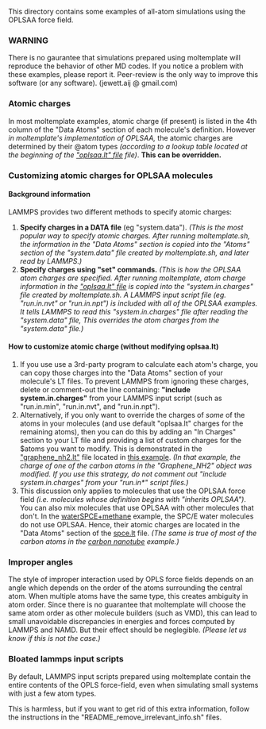 This directory contains some examples of all-atom simulations using the OPLSAA force field.

### WARNING

There is no gaurantee that simulations prepared using moltemplate will reproduce the behavior of other MD codes.  If you notice a problem with these examples, please report it. Peer-review is the only way to improve this software (or any software).  (jewett.aij @ gmail.com)


### Atomic charges

In most moltemplate examples, atomic charge (if present) is listed in
the 4th column of the "Data Atoms" section of each molecule's definition.
However *in moltemplate's implementation of OPLSAA,*
the atomic charges are determined by their @atom types
*(according to a lookup table located at the beginning of the
["oplsaa.lt" file](../../../moltemplate/force_fields/oplsaa.lt) file)*.
**This can be overridden.**

### Customizing atomic charges for OPLSAA molecules


#### Background information

LAMMPS provides two different methods to specify atomic charges:
1) **Specify charges in a DATA file** (eg "system.data").
*(This is the most popular way to specify atomic charges.
After running moltemplate.sh, the information in the "Data Atoms" section
is copied into the "Atoms" section of the "system.data" file created by
moltemplate.sh, and later read by LAMMPS.)*
2) **Specify charges using "set" commands.**
*(This is how the OPLSAA atom charges are specified.
After running moltemplate, atom charge information in the
["oplsaa.lt" file](../../../../moltemplate/force_fields/oplsaa.lt)
is copied into the "system.in.charges" file created by moltemplate.sh.
A LAMMPS input script file (eg. "run.in.nvt" or "run.in.npt")
is included with all of the OPLSAA examples.  It tells LAMMPS to read
this "system.in.charges" file after reading the "system.data" file,
This overrides the atom charges from the "system.data" file.)*


#### How to customize atomic charge (without modifying oplsaa.lt)

1) If you use use a 3rd-party program to calculate each atom's charge, you can
copy those charges into the "Data Atoms" section of your molecule's LT files.
To prevent LAMMPS from ignoring these charges, delete or comment-out the line
containing: **"include system.in.charges"** from your LAMMPS input script
(such as "run.in.min", "run.in.nvt", and "run.in.npt").
2) Alternatively, if you only want to override the charges of *some* of the
atoms in your molecules (and use default "oplsaa.lt" charges for the remaining
atoms), then you can do this by adding an "In Charges" section to your LT file
and providing a list of custom charges for the \$atoms you want to modify.
This is demonstrated in the ["graphene_nh2.lt"](functionalized_nanotubes_NH2/moltemplate_files/graphene_nh2.lt)
file located in [this example](functionalized_nanotubes_NH2).
*(In that example, the charge of one of the carbon atoms in the "Graphene_NH2"
object was modified.  If you use this strategy, do not comment out
"include system.in.charges" from your "run.in\*" script files.)*
3) This discussion only applies to molecules that use the OPLSAA force field
*(i.e. molecules whose definition begins with "inherits OPLSAA")*.
You can also mix molecules that use OPLSAA with other molecules
that don't.  In the [waterSPCE+methane](waterSPCE+methane) example,
the SPC/E water molecules do not use OPLSAA.
Hence, their atomic charges are located in the "Data Atoms" section
of the [spce.lt](waterSPCE+methane/moltemplate_files/spce.lt) file.
*(The same is true of most of the carbon atoms in the
[carbon nanotube](functionalized_nanotubes_NH2) example.)*



### Improper angles

The style of improper interaction used by OPLS force fields depends on an angle which depends on the order of the atoms surrounding the central atom. When multiple atoms have the same type, this creates ambiguity in atom order. Since there is no guarantee that moltemplate will choose the same atom order as other molecule builders (such as VMD), this can lead to small unavoidable discrepancies in energies and forces computed by LAMMPS and NAMD.  But their effect should be neglegible.
*(Please let us know if this is not the case.)*

### Bloated lammps input scripts

By default, LAMMPS input scripts prepared using moltemplate contain the entire contents of the OPLS force-field, even when simulating small systems with just a few atom types.

This is harmless, but if you want to get rid of this extra information, follow the instructions in the "README_remove_irrelevant_info.sh" files.
